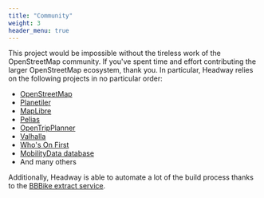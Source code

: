 ```yaml
---
title: "Community"
weight: 3
header_menu: true
---
```


This project would be impossible without the tireless work of the OpenStreetMap community. If you've spent time and effort contributing the larger OpenStreetMap ecosystem, thank you. In particular, Headway relies on the following projects in no particular order:

* [OpenStreetMap](https://www.openstreetmap.org/about)
* [Planetiler](https://github.com/onthegomap/planetiler)
* [MapLibre](https://maplibre.org/)
* [Pelias](https://www.pelias.io/)
* [OpenTripPlanner](https://www.opentripplanner.org/)
* [Valhalla](https://github.com/valhalla)
* [Who's On First](https://www.whosonfirst.org/)
* [MobilityData database](https://database.mobilitydata.org/)
* And many others

Additionally, Headway is able to automate a lot of the build process thanks to the [BBBike extract service](https://extract.bbbike.org/).
